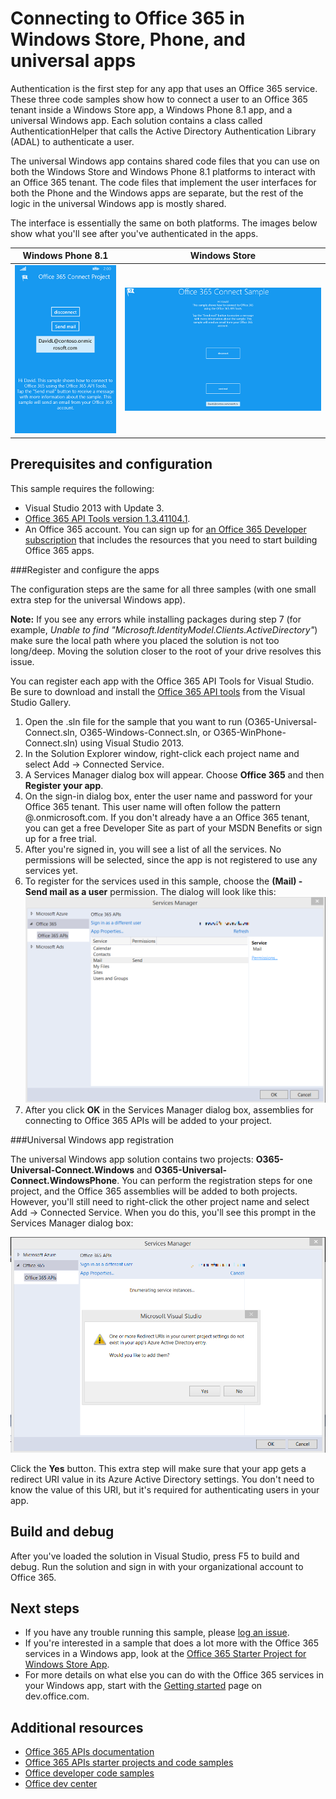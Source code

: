 # Connecting to Office 365 in Windows Store, Phone, and universal apps
Authentication is the first step for any app that uses an Office 365 service. These three code samples show how to connect a user to an Office 365 tenant inside a Windows Store app, a Windows Phone 8.1 app, and a universal Windows app. Each solution contains a class called AuthenticationHelper that calls the Active Directory Authentication Library (ADAL) to authenticate a user.

The universal Windows app contains shared code files that you can use on both the Windows Store and Windows Phone 8.1 platforms to interact with an Office 365 tenant. The code files that implement the user interfaces for both the Phone and the Windows apps are separate, but the rest of the logic in the universal Windows app is mostly shared.

The interface is essentially the same on both platforms. The images below show what you'll see after you've authenticated in the apps.

**Windows Phone 8.1**  | **Windows Store**
------------- | -------------
![](/Readme-images/O365-Windows-Connect-PhoneUI.png "Windows Phone interface for the O365-WinPlatform-Connect sample")  | ![](/Readme-images/O365-Windows-Connect-WindowsUI.png "Windows Phone interface for the O365-WinPlatform-Connect sample")

## Prerequisites and configuration ##

This sample requires the following:  
  - Visual Studio 2013 with Update 3.  
  - [Office 365 API Tools version 1.3.41104.1](http://aka.ms/k0534n).  
  - An Office 365 account. You can sign up for [an Office 365 Developer subscription](http://aka.ms/ro9c62) that includes the resources that you need to start building Office 365 apps.
 
###Register and configure the apps

The configuration steps are the same for all three samples (with one small extra step for the universal Windows app).

**Note:** If you see any errors while installing packages during step 7 (for example, *Unable to find "Microsoft.IdentityModel.Clients.ActiveDirectory"*) make sure the local path where you placed the solution is not too long/deep. Moving the solution closer to the root of your drive resolves this issue.

You can register each app with the Office 365 API Tools for Visual Studio. Be sure to download and install the [Office 365 API tools](http://aka.ms/k0534n) from the Visual Studio Gallery.

   1. Open the .sln file for the sample that you want to run (O365-Universal-Connect.sln, O365-Windows-Connect.sln, or O365-WinPhone-Connect.sln) using Visual Studio 2013.
   2. In the Solution Explorer window, right-click each project name and select Add -> Connected Service.
   3. A Services Manager dialog box will appear. Choose **Office 365** and then **Register your app**.
   4. On the sign-in dialog box, enter the user name and password for your Office 365 tenant. This user name will often follow the pattern <your-name>@<tenant-name>.onmicrosoft.com. If you don't already have a an Office 365 tenant, you can get a free Developer Site as part of your MSDN Benefits or sign up for a free trial.
   5. After you're signed in, you will see a list of all the services. No permissions will be selected, since the app is not registered to use any services yet. 
   6. To register for the services used in this sample, choose the **(Mail) - Send mail as a user** permission. The dialog will look like this:
![](/Readme-images/O365-Windows-Connect-ServicesManager.png "Windows Phone interface for the O365-WinPlatform-Connect sample")
   7. After you click **OK** in the Services Manager dialog box, assemblies for connecting to Office 365 APIs will be added to your project. 

###Universal Windows app registration

The universal Windows app solution contains two projects: **O365-Universal-Connect.Windows** and **O365-Universal-Connect.WindowsPhone**. You can perform the registration steps for one project, and the Office 365 assemblies will be added to both projects. However, you'll still need to right-click the other project name and select Add -> Connected Service. When you do this, you'll see this prompt in the Services Manager dialog box:

![](/Readme-images/O365-Windows-Connect-ServicesManager2.png "Windows Phone interface for the O365-WinPlatform-Connect sample")

Click the **Yes** button. This extra step will make sure that your app gets a redirect URI value in its Azure Active Directory settings. You don't need to know the value of this URI, but it's required for authenticating users in your app.

## Build and debug ##

After you've loaded the solution in Visual Studio, press F5 to build and debug.
Run the solution and sign in with your organizational account to Office 365.

## Next steps ##

- If you have any trouble running this sample, please [log an issue](https://github.com/OfficeDev/O365-WinPlatform-Connect/issues).
- If you're interested in a sample that does a lot more with the Office 365 services in a Windows app, look at the [Office 365 Starter Project for Windows Store App](https://github.com/OfficeDev/O365-Windows-Start).
- For more details on what else you can do with the Office 365 services in your Windows app, start with the [Getting started](http://aka.ms/rpx192) page on dev.office.com.

## Additional resources ##

- [Office 365 APIs documentation](http://aka.ms/kbwa5c)
- [Office 365 APIs starter projects and code samples](http://aka.ms/x1kpnz)
- [Office developer code samples](http://aka.ms/afh45z)
- [Office dev center](http://aka.ms/uftrm1)